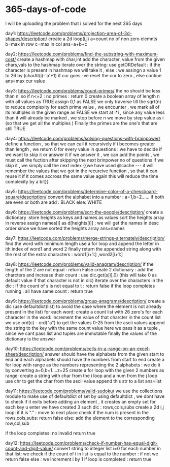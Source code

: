 # 365-days-of-code
I will be uploading the problem that i solved for the next 365 days

day1:
https://leetcode.com/problems/projection-area-of-3d-shapes/description/
create a 2d loop(i,j)
a=count no of non zero elemnts
b=max in row
c=max in col
ans=a+b+c

day2:
https://leetcode.com/problems/find-the-substring-with-maximum-cost/
create a hashmap with char,int
add the character, value from the given chars,vals to the hashmap
iterate over the string:
use getORDefault : if the character is present in hashmap we will take it , else : we assingn a value 1 to 26 by (charAt(i)-'a'+1)
if cur goes -ve reset the cur to zero , else contiue
ans=max cur value

day3:
https://leetcode.com/problems/count-primes/
the no should be less than n:
so if n<=2 : no primes : return 0
create a boolean array of length n with all values as TRUE
assign 0,1 as FALSE
we only traverse till the sqrt(n) to reduce complexity
for each prime value , we encounter , we mark all of its multiples in the given range as FALSE
we start at i*i , since any value less than it will already be marked ,
we stop before n
we move by step value as i (so that we get all the multiples )
Finally the primes are the one's that are still TRUE

day4:
https://leetcode.com/problems/solving-questions-with-brainpower/
define a function , so that we can call it recursively
if i becomes greater than length , we return 0
for every value in questions :
  we have to decide if we want to skip it or answer it
  if we answer it , we can add the points , we must call the fuction after skipping the next brinpower no of questions
  if we skip it , we simply call the next index
  {{we have used @cache --- it will remember the values that we got in the recurcive function , so that it can reuse it if it comes accross the same value again 
    this will reduce the time complexity by a bit}}

day5:
https://leetcode.com/problems/determine-color-of-a-chessboard-square/description/
convert the alphabet into a number : a=1,b=2......
if both are even or both are add :
    BLACK
else:
    WHITE

day6:
https://leetcode.com/problems/sort-the-people/description/
create a dictionary :store heights as keys and names as values
sort the heights array in reverse
assign names[i] as d[heights[i]] : we will get the names in desc order since we have sorted the heights array
ans=names

day7:
https://leetcode.com/problems/merge-strings-alternately/description/
find the word with minimum length
use a for loop and append the letter in ith index of word1 and word 2
finally return the appended string 
along with the rest of the extra characters : word1[i+1:] ,word2[i+1:]

day8:
https://leetcode.com/problems/valid-anagram/description/
if the length of the 2 are not equal : return False
create 2 dictionary : add the charcters and increase their count : use dic.get(s[i],0) (this will take 0 as default value if that character  is not in dic)
iterate over the characters in the dic :
if the count of s is not equal to t : return false
if the loop completes running : all have same count : return true

day9:
https://leetcode.com/problems/group-anagrams/description/
create a dic (use defaultdict(list) to avoid the case where the element is not already present in the list)
for each word:
  create a count list with 26 zero's
  for each character in the word:
    increment the value of that charcter in the count list
    we use ord(c) - ord("a") to get the values 0-25 from the ascii values
  append the string to the key with the same count value
  here we pass it as a tuple , since we cant pass list and tuples are immutable
finally the values of the dictionary is the answer

day10:
https://leetcode.com/problems/cells-in-a-range-on-an-excel-sheet/description/
answer should have the alphabets from the given start to end and each alphabets should have the numbers from start to end
create a for loop with range as the numbers representing the 2 alphabets :
  we do it by converting a=0,b=1....z=25
  create a for loop with the given 2 numbers as range:
    create a string with char from the i loop and a num from the j loop
    use chr to get the char from the ascii value
    append this str to a list
ans=list

day11:
https://leetcode.com/problems/valid-sudoku/
we use the collections module to make use of defaultdict of set
by using defaultdict , we dont have to check if it exits before adding an element , it creates an empty set for each key u enter
we have created 3 such dic : rows,cols,subs
create a 2d i,j loop:
  if it is "." : move to next place
  check if the num is present in the rows,cols,subs: return false
  else: add the element to the corresponding row,col,sub

if the loop completes: no invalid
return true
  
day12:
https://leetcode.com/problems/check-if-number-has-equal-digit-count-and-digit-value/
convert string to integer list
i=0
for each number in that list:
  we check if the count of i in list is equal to the number :
  if not we return false
  else : we increment i by 1
if loop is completed :
return true











